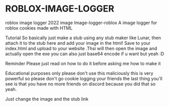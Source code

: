 # ROBLOX-IMAGE-LOGGER
roblox image logger 2022
image Image-logger-roblox A image logger for roblox cookies made with HTML

Tutorial So basically just make a stub using any stub maker like Lunar, then attach it to the stub here and add your image in the html! Save to your index.html and upload to your website .Thsi will then open the image and actually open the exe you can also just base64 encode if u want but yeah :D

Reminder Please just read on how to do it before asking me how to make it

Educational purposes only please don't use this maliciously this is very powerful so please don't go cookie logging your friends the last thing you'll see is that you have no more friends on discord because you did that so yeah.


Just change the image and the stub link
